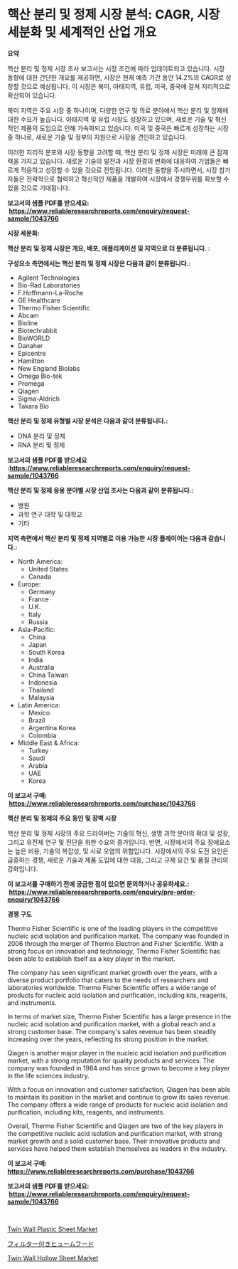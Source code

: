 <p><h1>핵산 분리 및 정제 시장 분석: CAGR, 시장 세분화 및 세계적인 산업 개요</h1></p><p><strong>요약</strong></p>
<p><p>핵산 분리 및 정제 시장 조사 보고서는 시장 조건에 따라 업데이트되고 있습니다. 시장 동향에 대한 간단한 개요를 제공하면, 시장은 현재 예측 기간 동안 14.2%의 CAGR로 성장할 것으로 예상됩니다. 이 시장은 북미, 아태지역, 유럽, 미국, 중국에 걸쳐 지리적으로 확산되어 있습니다.</p><p>북미 지역은 주요 시장 중 하나이며, 다양한 연구 및 의료 분야에서 핵산 분리 및 정제에 대한 수요가 높습니다. 아태지역 및 유럽 시장도 성장하고 있으며, 새로운 기술 및 혁신적인 제품의 도입으로 인해 가속화되고 있습니다. 미국 및 중국은 빠르게 성장하는 시장 중 하나로, 새로운 기술 및 정부의 지원으로 시장을 견인하고 있습니다.</p><p>이러한 지리적 분포와 시장 동향을 고려할 때, 핵산 분리 및 정제 시장은 미래에 큰 잠재력을 가지고 있습니다. 새로운 기술의 발전과 시장 환경의 변화에 대응하여 기업들은 빠르게 적응하고 성장할 수 있을 것으로 전망됩니다. 이러한 동향을 주시하면서, 시장 참가자들은 전략적으로 협력하고 혁신적인 제품을 개발하여 시장에서 경쟁우위를 확보할 수 있을 것으로 기대됩니다.</p></p>
<p><strong>보고서의 샘플 PDF를 받으세요: &nbsp;<a href="https://www.reliableresearchreports.com/enquiry/request-sample/1043766">https://www.reliableresearchreports.com/enquiry/request-sample/1043766</a></strong></p>
<p><strong>시장 세분화:</strong></p>
<p><strong> 핵산 분리 및 정제 시장은 개요, 배포, 애플리케이션 및 지역으로 더 분류됩니다. :</strong></p>
<p><strong>구성요소 측면에서는 핵산 분리 및 정제 시장은 다음과 같이 분류됩니다.:</strong></p>
<p><ul><li>Agilent Technologies</li><li>Bio-Rad Laboratories</li><li>F.Hoffmann-La-Roche</li><li>GE Healthcare</li><li>Thermo Fisher Scientific</li><li>Abcam</li><li>Bioline</li><li>Biotechrabbit</li><li>BioWORLD</li><li>Danaher</li><li>Epicentre</li><li>Hamilton</li><li>New England Biolabs</li><li>Omega Bio-tek</li><li>Promega</li><li>Qiagen</li><li>Sigma-Aldrich</li><li>Takara Bio</li></ul></p>
<p><strong> 핵산 분리 및 정제 유형별 시장 분석은 다음과 같이 분류됩니다.:</strong></p>
<p><ul><li>DNA 분리 및 정제</li><li>RNA 분리 및 정제</li></ul></p>
<p><strong>보고서의 샘플 PDF를 받으세요 :<a href="https://www.reliableresearchreports.com/enquiry/request-sample/1043766">https://www.reliableresearchreports.com/enquiry/request-sample/1043766</a></strong></p>
<p><strong> 핵산 분리 및 정제 응용 분야별 시장 산업 조사는 다음과 같이 분류됩니다.:</strong></p>
<p><ul><li>병원</li><li>과학 연구 대학 및 대학교</li><li>기타</li></ul></p>
<p><strong>지역 측면에서 핵산 분리 및 정제 지역별로 이용 가능한 시장 플레이어는 다음과 같습니다.:</strong></p>
<p><ul>
    <li>
        North America:
        <ul>
            <li>United States</li>
            <li>Canada</li>
        </ul>
    </li>
    <li>
        Europe:
        <ul>
            <li>Germany</li>
            <li>France</li>
            <li>U.K.</li>
            <li>Italy</li>
            <li>Russia</li>
        </ul>
    </li>
    <li>
        Asia-Pacific:
        <ul>
            <li>China</li>
            <li>Japan</li>
            <li>South Korea</li>
            <li>India</li>
            <li>Australia</li>
            <li>China Taiwan</li>
            <li>Indonesia</li>
            <li>Thailand</li>
            <li>Malaysia</li>
        </ul>
    </li>
    <li>
        Latin America:
        <ul>
            <li>Mexico</li>
            <li>Brazil</li>
            <li>Argentina Korea</li>
            <li>Colombia</li>
        </ul>
    </li>
    <li>
        Middle East & Africa:
        <ul>
            <li>Turkey</li>
            <li>Saudi</li>
            <li>Arabia</li>
            <li>UAE</li>
            <li>Korea</li>
        </ul>
    </li>
    </ul></p>
<p><strong>이 보고서 구매: &nbsp;<a href="https://www.reliableresearchreports.com/purchase/1043766">https://www.reliableresearchreports.com/purchase/1043766</a></strong></p>
<p><strong>핵산 분리 및 정제의 주요 동인 및 장벽 시장</strong></p>
<p><p>핵산 분리 및 정제 시장의 주요 드라이버는 기술의 혁신, 생명 과학 분야의 확대 및 성장, 그리고 유전체 연구 및 진단을 위한 수요의 증가입니다. 반면, 시장에서의 주요 장애요소는 높은 비용, 기술의 복잡성, 및 시료 오염의 위험입니다. 시장에서의 주요 도전 요인은 급증하는 경쟁, 새로운 기술과 제품 도입에 대한 대응, 그리고 규제 요건 및 품질 관리의 강화입니다.</p></p>
<p><strong>이 보고서를 구매하기 전에 궁금한 점이 있으면 문의하거나 공유하세요.: &nbsp;<a href="https://www.reliableresearchreports.com/enquiry/pre-order-enquiry/1043766">https://www.reliableresearchreports.com/enquiry/pre-order-enquiry/1043766</a></strong></p>
<p><strong>경쟁 구도</strong></p>
<p><p>Thermo Fisher Scientific is one of the leading players in the competitive nucleic acid isolation and purification market. The company was founded in 2006 through the merger of Thermo Electron and Fisher Scientific. With a strong focus on innovation and technology, Thermo Fisher Scientific has been able to establish itself as a key player in the market.</p><p>The company has seen significant market growth over the years, with a diverse product portfolio that caters to the needs of researchers and laboratories worldwide. Thermo Fisher Scientific offers a wide range of products for nucleic acid isolation and purification, including kits, reagents, and instruments.</p><p>In terms of market size, Thermo Fisher Scientific has a large presence in the nucleic acid isolation and purification market, with a global reach and a strong customer base. The company's sales revenue has been steadily increasing over the years, reflecting its strong position in the market.</p><p>Qiagen is another major player in the nucleic acid isolation and purification market, with a strong reputation for quality products and services. The company was founded in 1984 and has since grown to become a key player in the life sciences industry.</p><p>With a focus on innovation and customer satisfaction, Qiagen has been able to maintain its position in the market and continue to grow its sales revenue. The company offers a wide range of products for nucleic acid isolation and purification, including kits, reagents, and instruments.</p><p>Overall, Thermo Fisher Scientific and Qiagen are two of the key players in the competitive nucleic acid isolation and purification market, with strong market growth and a solid customer base. Their innovative products and services have helped them establish themselves as leaders in the industry.</p></p>
<p><strong>이 보고서 구매: &nbsp; <a href="https://www.reliableresearchreports.com/purchase/1043766">https://www.reliableresearchreports.com/purchase/1043766</a></strong></p>
<p><strong>보고서의 샘플 PDF를 받으세요: &nbsp;<a href="https://www.reliableresearchreports.com/enquiry/request-sample/1043766">https://www.reliableresearchreports.com/enquiry/request-sample/1043766</a></strong><strong></strong></p>
<p>&nbsp;</p>
<p><p><a href="https://github.com/timeliteaut/Market-Research-Report-List-1/blob/main/twin-wall-plastic-sheet-market.md">Twin Wall Plastic Sheet Market</a></p><p><a href="https://medium.com/@cielostamm/%E3%83%95%E3%82%A3%E3%83%AB%E3%82%BF%E3%83%BC%E4%BB%98%E3%81%8D%E3%83%95%E3%83%A5%E3%83%BC%E3%83%A0%E3%83%95%E3%83%BC%E3%83%89%E5%B8%82%E5%A0%B4-%E5%B8%82%E5%A0%B4cagr-%E5%B8%82%E5%A0%B4%E5%8B%95%E5%90%91-%E3%81%8A%E3%82%88%E3%81%B3%E6%88%90%E9%95%B7%E6%88%A6%E7%95%A5%E3%81%AB%E9%96%A2%E3%81%99%E3%82%8B%E6%83%85%E5%A0%B1-3ca554a37524">フィルター付きヒュームフード</a></p><p><a href="https://github.com/bobicer/Market-Research-Report-List-2/blob/main/twin-wall-hollow-sheet-market.md">Twin Wall Hollow Sheet Market</a></p></p>
